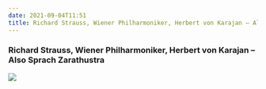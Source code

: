 ```yaml
---
date: 2021-09-04T11:51
title: Richard Strauss, Wiener Philharmoniker, Herbert von Karajan – Also Sprach Zarathustra
---
```

### Richard Strauss, Wiener Philharmoniker, Herbert von Karajan – Also Sprach Zarathustra
[![](https://img.discogs.com/0UaRFi_39kjKRKUBOhcZSm-MyTY=/fit-in/573x572/filters:strip_icc():format(jpeg):mode_rgb():quality(90)/discogs-images/R-12639288-1630774144-5300.jpeg.jpg)][1] 

[1]: https://www.discogs.com/release/12639288